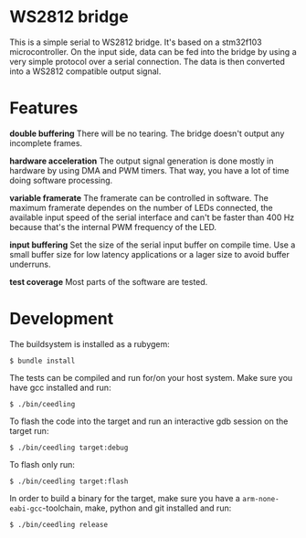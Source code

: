 # WS2812 bridge

This is a simple serial to WS2812 bridge. It's based on a stm32f103
microcontroller. On the input side, data can be fed into the bridge by using a
very simple protocol over a serial connection. The data is then converted into a
WS2812 compatible output signal.

# Features

**double buffering** There will be no tearing. The bridge doesn't output any
incomplete frames.

**hardware acceleration** The output signal generation is done mostly in
hardware by using DMA and PWM timers. That way, you have a lot of time doing
software processing.

**variable framerate** The framerate can be controlled in software. The maximum
framerate dependes on the number of LEDs connected, the available input speed
of the serial interface and can't be faster than 400 Hz because that's the
internal PWM frequency of the LED.

**input buffering** Set the size of the serial input buffer on compile time.
Use a small buffer size for low latency applications or a lager size to avoid
buffer underruns.

**test coverage** Most parts of the software are tested.

# Development

The buildsystem is installed as a rubygem:

```
$ bundle install
```

The tests can be compiled and run for/on your host system. Make sure you have
gcc installed and run:

```
$ ./bin/ceedling
```

To flash the code into the target and run an interactive gdb session on the
target run:

```
$ ./bin/ceedling target:debug
```

To flash only run:

```
$ ./bin/ceedling target:flash
```

In order to build a binary for the target, make sure you have a
`arm-none-eabi-gcc`-toolchain, make, python and git installed and run:

```
$ ./bin/ceedling release
```
